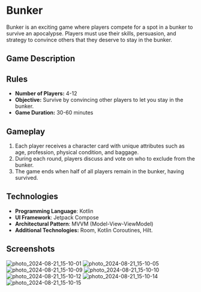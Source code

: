 # Bunker

Bunker is an exciting game where players compete for a spot in a bunker to survive an apocalypse. Players must use their skills, persuasion, and strategy to convince others that they deserve to stay in the bunker.

## Game Description

## Rules

- **Number of Players:** 4-12
- **Objective:** Survive by convincing other players to let you stay in the bunker.
- **Game Duration:** 30-60 minutes

## Gameplay

1. Each player receives a character card with unique attributes such as age, profession, physical condition, and baggage.
2. During each round, players discuss and vote on who to exclude from the bunker.
3. The game ends when  half of all players remain in the bunker, having survived.

## Technologies

- **Programming Language**: Kotlin
- **UI Framework**: Jetpack Compose
- **Architectural Pattern**: MVVM (Model-View-ViewModel)
- **Additional Technologies:** Room, Kotlin Coroutines, Hilt.

## Screenshots

![photo_2024-08-21_15-10-01](https://github.com/user-attachments/assets/c6adac3d-86e6-44b2-9a83-29de6f8b88e8)
![photo_2024-08-21_15-10-05](https://github.com/user-attachments/assets/79828a41-26ca-4c46-a19a-1228c038301a)
![photo_2024-08-21_15-10-09](https://github.com/user-attachments/assets/392fcfa3-e1df-40ea-8476-d63ca5561e90)
![photo_2024-08-21_15-10-10](https://github.com/user-attachments/assets/6beb622b-a818-473c-875f-ae4aee23364f)
![photo_2024-08-21_15-10-12](https://github.com/user-attachments/assets/24a31157-23bd-4a42-92a9-de23a1005a27)
![photo_2024-08-21_15-10-14](https://github.com/user-attachments/assets/eb5d4279-5eea-4ce2-bfaf-905b58fb1318)
![photo_2024-08-21_15-10-15](https://github.com/user-attachments/assets/370bedac-3883-4f3a-8454-f41da42b59e8)

